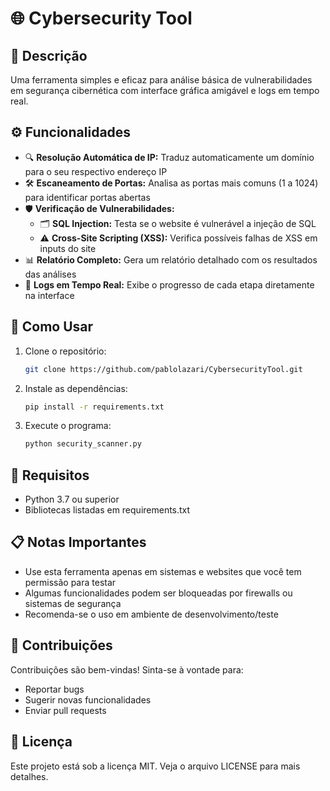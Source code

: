 # 🌐 Cybersecurity Tool

## 📖 Descrição
Uma ferramenta simples e eficaz para análise básica de vulnerabilidades em segurança cibernética com interface gráfica amigável e logs em tempo real.

## ⚙️ Funcionalidades
- 🔍 **Resolução Automática de IP:** Traduz automaticamente um domínio para o seu respectivo endereço IP
- 🛠️ **Escaneamento de Portas:** Analisa as portas mais comuns (1 a 1024) para identificar portas abertas
- 🛡️ **Verificação de Vulnerabilidades:**
  - 🗂️ **SQL Injection:** Testa se o website é vulnerável a injeção de SQL
  - ⚠️ **Cross-Site Scripting (XSS):** Verifica possíveis falhas de XSS em inputs do site
- 📊 **Relatório Completo:** Gera um relatório detalhado com os resultados das análises
- 📝 **Logs em Tempo Real:** Exibe o progresso de cada etapa diretamente na interface

## 🚀 Como Usar
1. Clone o repositório:
   ```bash
   git clone https://github.com/pablolazari/CybersecurityTool.git
   ```

2. Instale as dependências:
   ```bash
   pip install -r requirements.txt
   ```

3. Execute o programa:
   ```bash
   python security_scanner.py
   ```

## 🔧 Requisitos
- Python 3.7 ou superior
- Bibliotecas listadas em requirements.txt

## 📋 Notas Importantes
- Use esta ferramenta apenas em sistemas e websites que você tem permissão para testar
- Algumas funcionalidades podem ser bloqueadas por firewalls ou sistemas de segurança
- Recomenda-se o uso em ambiente de desenvolvimento/teste

## 👥 Contribuições
Contribuições são bem-vindas! Sinta-se à vontade para:
- Reportar bugs
- Sugerir novas funcionalidades
- Enviar pull requests

## 📄 Licença
Este projeto está sob a licença MIT. Veja o arquivo LICENSE para mais detalhes.